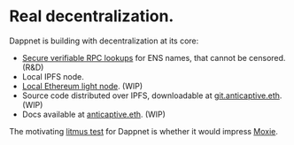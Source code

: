 # Real decentralization.

Dappnet is building with decentralization at its core:

* [Secure verifiable RPC lookups](https://github.com/liamzebedee/eth-verifiable-rpc) for ENS names, that cannot be censored. (R\&D)
* Local IPFS node.
* [Local Ethereum light node](https://github.com/gliss-co/dappnet-features/issues/4). (WIP)
* Source code distributed over IPFS, downloadable at [git.anticaptive.eth](https://git.anticaptive.eth.limo).  (WIP)
* Docs available at [anticaptive.eth](https://anticaptive.eth.limo).  (WIP)

The motivating [litmus test](https://en.wikipedia.org/wiki/Litmus\_test\_\(politics\)) for Dappnet is whether it would impress [Moxie](https://www.cryptologie.net/article/548/in-response-to-moxies-doubts-on-web3/).
